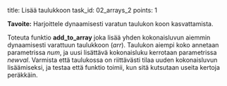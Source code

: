 title: Lisää taulukkoon
task_id: 02_arrays_2
points: 1

**Tavoite:** Harjoittele dynaamisesti varatun taulukon koon kasvattamista.

Toteuta funktio **add_to_array** joka lisää yhden kokonaisluvun aiemmin dynaamisesti varattuun taulukkoon (_arr_). Taulukon aiempi koko annetaan parametrissa _num_, ja uusi lisättävä kokonaisluku kerrotaan parametrissa _newval_. Varmista että taulukossa on riittävästi tilaa uuden kokonaisluvun lisäämiseksi, ja testaa että funktio toimii, kun sitä kutsutaan useita kertoja peräkkäin.
